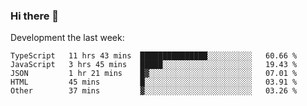 ### Hi there 👋

Development the last week:
<!--START_SECTION:waka-->

```text
TypeScript   11 hrs 43 mins  ███████████████░░░░░░░░░░   60.66 %
JavaScript   3 hrs 45 mins   █████░░░░░░░░░░░░░░░░░░░░   19.43 %
JSON         1 hr 21 mins    █▓░░░░░░░░░░░░░░░░░░░░░░░   07.01 %
HTML         45 mins         █░░░░░░░░░░░░░░░░░░░░░░░░   03.91 %
Other        37 mins         ▓░░░░░░░░░░░░░░░░░░░░░░░░   03.26 %
```

<!--END_SECTION:waka-->

<!--
**JASONPANGGO/jasonpanggo** is a ✨ _special_ ✨ repository because its `README.md` (this file) appears on your GitHub profile.

Here are some ideas to get you started:

- 🔭 I’m currently working on ...
- 🌱 I’m currently learning ...
- 👯 I’m looking to collaborate on ...
- 🤔 I’m looking for help with ...
- 💬 Ask me about ...
- 📫 How to reach me: ...
- 😄 Pronouns: ...
- ⚡ Fun fact: ...
-->

